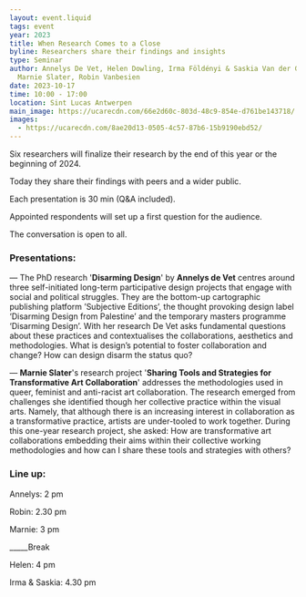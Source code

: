 ```yaml
---
layout: event.liquid
tags: event
year: 2023
title: When Research Comes to a Close
byline: Researchers share their findings and insights
type: Seminar
author: Annelys De Vet, Helen Dowling, Irma Földényi & Saskia Van der Gucht,
  Marnie Slater, Robin Vanbesien
date: 2023-10-17
time: 10:00 - 17:00
location: Sint Lucas Antwerpen
main_image: https://ucarecdn.com/66e2d60c-803d-48c9-854e-d761be143718/
images:
  - https://ucarecdn.com/8ae20d13-0505-4c57-87b6-15b9190ebd52/
---
```

Six researchers will finalize their research by the end of this year or the beginning of 2024. 

Today they share their findings with peers and a wider public.

Each presentation is 30 min (Q&A included). 

Appointed respondents will set up a first question for the audience. 

The conversation is open to all. 

### **Presentations:**

— The PhD research '**Disarming Design**' by **Annelys de Vet** centres around three self-initiated long-term participative design projects that engage with social and political struggles. They are the bottom-up cartographic publishing platform ’Subjective Editions’, the thought provoking design label ‘Disarming Design from Palestine’ and the temporary masters programme ‘Disarming Design’. With her research De Vet asks fundamental questions about these practices and contextualises the collaborations, aesthetics and methodologies. What is design’s potential to foster collaboration and change? How can design disarm the status quo?

— **Marnie Slater**'s research project '**Sharing Tools and Strategies for Transformative Art Collaboration**' addresses the methodologies used in queer, feminist and anti-racist art collaboration. The research emerged from challenges she identified though her collective practice within the visual arts. Namely, that although there is an increasing interest in collaboration as a transformative practice, artists are under-tooled to work together. During this one-year research project, she asked: How are transformative art collaborations embedding their aims within their collective working methodologies and how can I share these tools and strategies with others?



### Line up:

Annelys: 2 pm

Robin: 2.30 pm

Marnie: 3 pm

\_\_\_\__Break 

Helen: 4 pm

Irma & Saskia: 4.30 pm